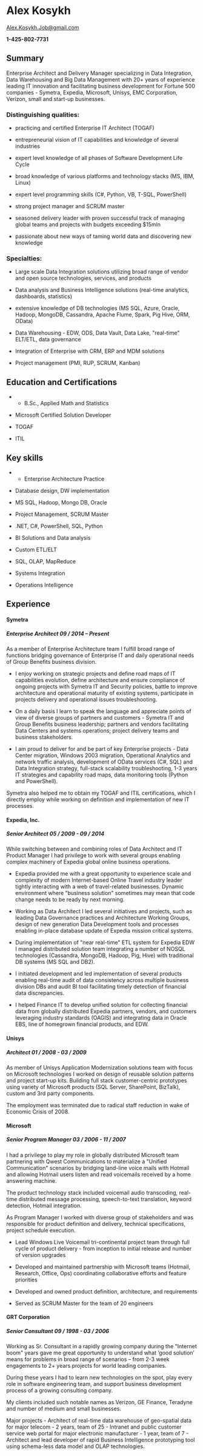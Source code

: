 Alex Kosykh
===========

<Alex.Kosykh.Job@gmail.com>

**1-425-802-7731**

Summary
-------

Enterprise Architect and Delivery Manager specializing in Data Integration, Data Warehousing and Big Data Management with 20+ years of experience leading IT innovation and facilitating business development for Fortune 500 companies - Symetra, Expedia, Microsoft, Unisys, EMC Corporation, Verizon, small and start-up businesses.

### Distinguishing qualities:

-   practicing and certified Enterprise IT Architect (TOGAF)

-   entrepreneurial vision of IT capabilities and knowledge of several industries

-   expert level knowledge of all phases of Software Development Life Cycle

-   broad knowledge of various platforms and technology stacks (MS, IBM, Linux)

-   expert level programming skills (C\#, Python, VB, T-SQL, PowerShell)

-   strong project manager and SCRUM master

-   seasoned delivery leader with proven successful track of managing global teams and projects with budgets exceeding $15mln

-   passionate about new ways of taming world data and discovering new knowledge

### Specialties:

-   Large scale Data Integration solutions utilizing broad range of vendor and open source technologies, services, and products

-   Data analysis and Business Intelligence solutions (real-time analytics, dashboards, statistics)

-   extensive knowledge of DB technologies (MS SQL, Azure, Oracle, Hadoop, MongoDB, Cassandra, Apache Flume, Spark, Pig Hive, ORM, OData)

-   Data Warehousing - EDW, ODS, Data Vault, Data Lake, "real-time" ELT/ETL, data governance

-   Integration of Enterprise with CRM, ERP and MDM solutions

-   Project management (PMI, RUP, SCRUM, Kanban)

Education and Certifications
----------------------------

-   -   B.Sc., Applied Math and Statistics

-   Microsoft Certified Solution Developer

-   TOGAF

-   ITIL

Key skills
----------

-   -   Enterprise Architecture Practice

-   Database design, DW implementation

-   MS SQL, Hadoop, Mongo DB, Oracle

-   Project Management, SCRUM Master

-   .NET, C\#, PowerShell, SQL, Python

-   BI Solutions and Data analysis

-   Custom ETL/ELT

-   SQL, OLAP, MapReduce

-   Systems Integration

-   Operations Intelligence

Experience
----------

#### Symetra

##### Enterprise Architect 09 / 2014 – Present

As a member of Enterprise Architecture team I fulfill broad range of functions bridging governance of Enterprise IT and daily operational needs of Group Benefits business division.

-   I enjoy working on strategic projects and define road maps of IT capabilities evolution, define architecture and ensure compliance of ongoing projects with Symetra IT and Security policies, battle to improve architecture and operational maturity of existing systems, participate in projects delivery and operational issues troubleshooting.

-   On a daily basis I learn to speak the language and appreciate points of view of diverse groups of partners and customers - Symetra IT and Group Benefits business leadership; partners and vendors facilitating Data Centers and systems operations; project delivery teams and business stakeholders.

-   I am proud to deliver for and be part of key Enterprise projects - Data Center migration, Windows 2003 migration, Operational Analytics and network traffic analysis, development of OData services (C\#, SQL) and Data Integration strategy, full-stack scalability troubleshooting, 1-3 years IT strategies and capability road maps, data monitoring tools (Python and PowerShell).

Symetra also helped me to obtain my TOGAF and ITIL certifications, which I directly employ while working on definition and implementation of new IT processes.

#### Expedia, Inc.

##### Senior Architect 05 / 2009 - 09 / 2014

While switching between and combining roles of Data Architect and IT Product Manager I had privilege to work with several groups enabling complex machinery of Expedia global online business operations.

-   Expedia provided me with a great opportunity to experience scale and complexity of modern Internet-based Online Travel industry leader tightly interacting with a web of travel-related businesses. Dynamic environment where "business solution" sometimes may mean that code change needs to be ready by next morning.

-   Working as Data Architect I led several initiatives and projects, such as leading Data Governance practices and Architecture Working Groups, design of new generation Data Development tools and processes enabling in-place database update of Expedia mission critical systems.

-   During implementation of "near real-time" ETL system for Expedia EDW I managed distributed solution team integrating a number of NOSQL technologies (Cassandra, MongoDB, Hadoop, Pig, Hive) with traditional DB systems (MS SQL and DB2).

-   I initiated development and led implementation of several products enabling real-time audit of data consistency across multiple business division DBs and audit BI tool facilitating timely detection of financial data discrepancies.

-   I helped Finance IT to develop unified solution for collecting financial data from globally distributed Expedia partners, vendors, and customers leveraging industry standards (OAGIS) and integrating data in Oracle EBS, line of homegrown financial products, and EDW.

#### Unisys

##### Architect 01 / 2008 - 03 / 2009

As member of Unisys Application Modernization solutions team with focus on Microsoft technologies I worked on design of reusable solution patterns and project start-up kits. Building full stack customer-centric prototypes using variety of Microsoft products (SQL Server, SharePoint, BizTalk), custom and 3rd party components.

The employment was terminated due to radical staff reduction in wake of Economic Crisis of 2008.

#### Microsoft

##### Senior Program Manager 03 / 2006 - 11 / 2007

I had a privilege to play my role in globally distributed Microsoft team partnering with Qwest Communications to materialize a "Unified Communication" scenarios by bridging land-line voice mails with Hotmail and allowing Hotmail users listen and read voicemails received by a home answering machine.

The product technology stack included voicemail audio transcoding, real-time distributed message processing, speech-to-text translation, keyword detection, Hotmail integration.

As Program Manager I worked with diverse group of stakeholders and was responsible for product definition and delivery, technical specifications, project schedule execution.

-   Lead Windows Live Voicemail tri-continental project team through full cycle of product delivery - from inception to initial release and number of version upgrades

-   Developed and maintained partnership with Microsoft teams (Hotmail, Research, Office, Ops) coordinating collaborative efforts and feature priorities

-   Developed and owned product definition, architecture, and requirements

-   Served as SCRUM Master for the team of 20 engineers

#### GRT Corporation

##### Senior Consultant 09 / 1998 - 03 / 2006

Working as Sr. Consultant in a rapidly growing company during the "Internet boom" years gave me great opportunity to understand what ‘good solution’ means for problems in broad range of scenarios – from 2-3 week engagements to 2+ years projects for world leading companies.

During these years I had to learn new technologies on the spot, play every role in software engineering team, and support business development process of a growing consulting company.

My clients included such notable names as Verizon, GE Finance, Teradyne and number of medium and small businesses.

Major projects - Architect of real-time data warehouse of geo-spatial data for major telecom - 2 years, team of 25 - Intranet and public customer service web portal for major electronic manufacturer - 1 year, team of 7 - Architect and lead developer of rapid Business Intelligence prototyping tool using schema-less data model and OLAP technologies.
